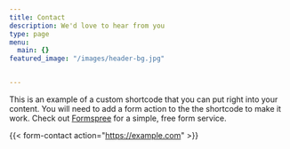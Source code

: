 ```yaml
---
title: Contact
description: We'd love to hear from you
type: page
menu:
  main: {}
featured_image: "/images/header-bg.jpg"


---
```



This is an example of a custom shortcode that you can put right into your content. You will need to add a form action to the the shortcode to make it work. Check out [Formspree](https://formspree.io/) for a simple, free form service.

{{< form-contact action="https://example.com"  >}}

